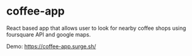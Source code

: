 # coffee-app
React based app that allows user to look for nearby coffee shops using foursquare API and google maps.

Demo: https://coffee-app.surge.sh/